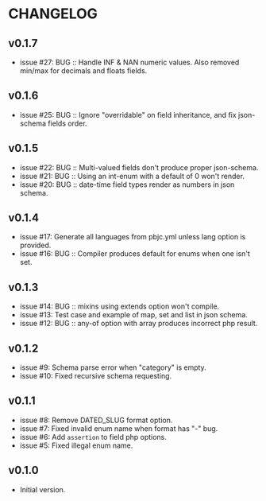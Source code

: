 # CHANGELOG


## v0.1.7
* issue #27: BUG :: Handle INF & NAN numeric values. Also removed min/max for decimals and floats fields.


## v0.1.6
* issue #25: BUG :: Ignore "overridable" on field inheritance, and fix json-schema fields order.


## v0.1.5
* issue #22: BUG :: Multi-valued fields don't produce proper json-schema.
* issue #21: BUG :: Using an int-enum with a default of 0 won't render.
* issue #20: BUG :: date-time field types render as numbers in json schema.


## v0.1.4
* issue #17: Generate all languages from pbjc.yml unless lang option is provided.
* issue #16: BUG :: Compiler produces default for enums when one isn't set.


## v0.1.3
* issue #14: BUG :: mixins using extends option won't compile.
* issue #13: Test case and example of map, set and list in json schema.
* issue #12: BUG :: any-of option with array produces incorrect php result.


## v0.1.2
* issue #9: Schema parse error when "category" is empty.
* issue #10: Fixed recursive schema requesting.


## v0.1.1
* issue #8: Remove DATED_SLUG format option.
* issue #7: Fixed invalid enum name when format has "-" bug.
* issue #6: Add `assertion` to field php options.
* issue #5: Fixed illegal enum name.


## v0.1.0
* Initial version.

